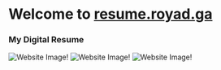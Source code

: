 # Welcome to [resume.royad.ga](https://resume.royad.ga)
### My Digital Resume

![Website Image!](/images/image_1.png "Image 1")
![Website Image!](/images/image_2.png "Image 2")
![Website Image!](/images/image_3.png "Image 3")